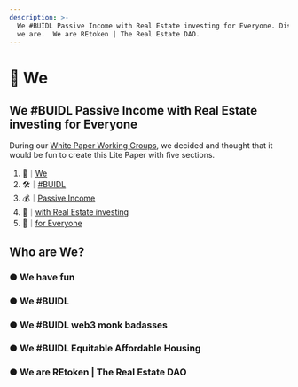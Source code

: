 ```yaml
---
description: >-
  We #BUIDL Passive Income with Real Estate investing for Everyone. Discover who
  we are.  We are REtoken | The Real Estate DAO.
---
```


# 👥 We

## We #BUIDL Passive Income with Real Estate investing for Everyone

During our [White Paper Working Groups](../../participate/working-groups/white-paper-working-groups.md), we decided and thought that it would be fun to create this Lite Paper with five sections.

1. 👥｜[We](1.md)
2. 🛠｜[#BUIDL](2.md)
3. 💰｜[Passive Income](3.md)
4. 🏡｜[with Real Estate investing](4.md)
5. 👥｜[for Everyone](5.md)

## Who are We?

### ● We have fun

### ● We #BUIDL

### ● We #BUIDL web3 monk badasses

### ● We #BUIDL Equitable Affordable Housing

### ● We are REtoken | The Real Estate DAO

